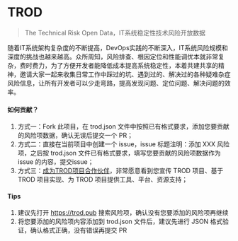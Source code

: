 # TROD
> The Technical Risk Open Data，IT系统稳定性技术风险开放数据

随着IT系统架构复杂度的不断提高，DevOps实践的不断深入，IT系统风险规模和深度的挑战也越来越高。众所周知，风险排查、根因定位和性能调优本就非常复杂，费时费力，为了方便开发者能降低成本提高系统稳定性，本着共建共享的精神，邀请大家一起来收集日常工作中踩过的坑、遇到过的、解决过的各种疑难杂症风险信息，让所有开发者可以少走弯路，提高发现问题、定位问题、解决问题的效率。

#### 如何贡献？
1. 方式一：Fork 此项目，在 trod.json 文件中按照已有格式要求，添加您要贡献的风险项数据，确认无误后提交一个 PR；
2. 方式二：直接在当前项目中创建一个 issue，issue 标题注明：添加 XXX 风险项，之后按 trod.json 文件已有格式要求，填写您要贡献的风险项数据作为 issue 的内容，提交issue；
3. 方式三：[成为TROD项目合作伙伴](https://github.com/trod-pub/trod/issues/1)，非常愿意看到您宣传 TROD 项目、基于 TROD 项目实现、为 TROD 项目提供工具、平台、资源支持；

#### Tips
1. 建议先打开 https://trod.pub 搜索风险项，确认没有您要添加的风险项再继续
2. 将您要添加的风险项内容添加到 trod.json 文件后，建议先进行 JSON 格式验证，确认格式正确，没有错误再提交 PR
